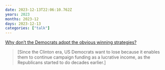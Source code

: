```yaml
---
date: 2023-12-13T22:06:10.762Z
years: 2023
months: 2023-12
days: 2023-12-13
categories: ["talk"]
---
```

[Why don’t the Democrats adopt the obvious winning strategies?](https://www.tiktok.com/@watchfulcoyote/video/7311503851977215274)

> [Since the Clinton era, US Democrats want to lose because it enables them to continue campaign funding as a lucrative income, as the Republicans started to do decades earlier.]

